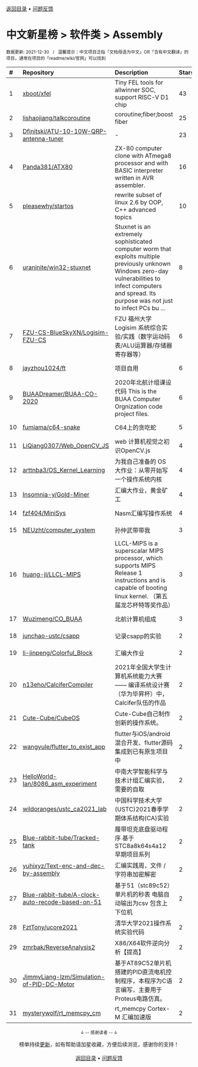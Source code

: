 <a href="https://github.com/kon9chunkit/GitHub-Chinese-Top-Charts#github中文排行榜">返回目录</a> • <a href="/content/docs/feedback.md">问题反馈</a>

# 中文新星榜 > 软件类 > Assembly
<sub>数据更新: 2021-12-30&nbsp;&nbsp;&nbsp;/&nbsp;&nbsp;&nbsp;温馨提示：中文项目泛指「文档母语为中文」OR「含有中文翻译」的项目，通常在项目的「readme/wiki/官网」可以找到</sub>

|#|Repository|Description|Stars|Updated|Created|
|:-|:-|:-|:-|:-|:-|
|1|[xboot/xfel](https://github.com/xboot/xfel)|Tiny FEL tools for allwinner SOC, support RISC-V D1 chip|43|2021-12-26|2021-05-25|
|2|[lishaojiang/talkcoroutine](https://github.com/lishaojiang/talkcoroutine)|coroutine;fiber;boost fiber|25|2021-08-03|2021-04-18|
|3|[Dfinitski/ATU-10-10W-QRP-antenna-tuner](https://github.com/Dfinitski/ATU-10-10W-QRP-antenna-tuner)|-|23|2021-12-09|2021-05-06|
|4|[Panda381/ATX80](https://github.com/Panda381/ATX80)|ZX-80 computer clone with ATmega8 processor and with BASIC interpreter written in AVR assembler.|16|2021-12-15|2021-12-15|
|5|[pleasewhy/startos](https://github.com/pleasewhy/startos)|rewrite subset of linux 2.6 by OOP, C++ advanced topics|10|2021-07-22|2021-05-26|
|6|[uraninite/win32-stuxnet](https://github.com/uraninite/win32-stuxnet)|Stuxnet is an extremely sophisticated computer worm that exploits multiple previously unknown Windows zero-day vulnerabilities to infect computers and spread. Its purpose was not just to infect PCs bu ...|8|2021-09-01|2021-03-16|
|7|[FZU-CS-BlueSkyXN/Logisim-FZU-CS](https://github.com/FZU-CS-BlueSkyXN/Logisim-FZU-CS)|FZU 福州大学 Logisim 系统综合实验/实践（数字运动码表/ALU运算器/存储器寄存器等）|6|2021-06-27|2021-05-09|
|8|[jayzhou1024/ft](https://github.com/jayzhou1024/ft)|项目自用|6|2021-09-30|2021-03-27|
|9|[BUAADreamer/BUAA-CO-2020](https://github.com/BUAADreamer/BUAA-CO-2020)|2020年北航计组课设代码 This is the BUAA Computer Orgnization code project files.|6|2021-11-27|2021-02-04|
|10|[fumiama/c64-snake](https://github.com/fumiama/c64-snake)|C64上的贪吃蛇|5|2021-10-18|2021-03-30|
|11|[LiQiang0307/Web_OpenCV_JS](https://github.com/LiQiang0307/Web_OpenCV_JS)|web 计算机视觉之初识OpenCV.js|4|2021-07-06|2021-07-06|
|12|[arttnba3/OS_Kernel_Learning](https://github.com/arttnba3/OS_Kernel_Learning)|为我自己准备的 OS 大作业：从零开始写一个操作系统内核|4|2021-06-08|2021-06-05|
|13|[Insomnia-y/Gold-Miner](https://github.com/Insomnia-y/Gold-Miner)|汇编大作业，黄金矿工|4|2021-06-17|2021-06-01|
|14|[fzf404/MiniSys](https://github.com/fzf404/MiniSys)|Nasm汇编写操作系统|4|2021-09-23|2021-01-06|
|15|[NEUzht/computer_system](https://github.com/NEUzht/computer_system)|孙仲武带带我|3|2021-12-20|2021-11-20|
|16|[huang-jl/LLCL-MIPS](https://github.com/huang-jl/LLCL-MIPS)|LLCL-MIPS is a superscalar MIPS processor, which supports MIPS Release 1 instructions and is capable of booting linux kernel. （第五届龙芯杯特等奖作品）|3|2021-09-25|2021-09-23|
|17|[Wuzimeng/CO_BUAA](https://github.com/Wuzimeng/CO_BUAA)|北航计算机组成|3|2021-09-22|2021-01-18|
|18|[junchao-ustc/csapp](https://github.com/junchao-ustc/csapp)|记录csapp的实验|2|2021-10-30|2021-10-16|
|19|[li-jinpeng/Colorful_Block](https://github.com/li-jinpeng/Colorful_Block)|汇编大作业|2|2021-11-10|2021-10-13|
|20|[n13eho/CalciferCompiler](https://github.com/n13eho/CalciferCompiler)|2021年全国大学生计算机系统能力大赛—— 编译系统设计赛（华为毕昇杯）中，Calcifer队伍的作品|2|2021-11-21|2021-09-09|
|21|[Cute-Cube/CubeOS](https://github.com/Cute-Cube/CubeOS)|Cute-Cube自己制作创新的操作系统。|2|2021-08-18|2021-07-27|
|22|[wangyule/flutter_to_exist_app](https://github.com/wangyule/flutter_to_exist_app)|flutter与iOS/android混合开发、flutter源码集成到已有原生项目中|2|2021-07-16|2021-07-11|
|23|[HelloWorld-Ian/8086_asm_experiment](https://github.com/HelloWorld-Ian/8086_asm_experiment)|中南大学智能科学与技术计组汇编实验，需要的自取|2|2021-07-10|2021-07-09|
|24|[wildoranges/ustc_ca2021_lab](https://github.com/wildoranges/ustc_ca2021_lab)|中国科学技术大学(USTC)2021春季学期体系结构(CA)实验|2|2021-07-05|2021-07-05|
|25|[Blue-rabbit-tube/Tracked-tank](https://github.com/Blue-rabbit-tube/Tracked-tank)|履带坦克底盘驱动程序  基于STC8a8k64s4a12  早期项目系列|2|2021-06-29|2021-06-29|
|26|[yuhixyz/Text-enc-and-dec-by-assembly](https://github.com/yuhixyz/Text-enc-and-dec-by-assembly)|汇编实践周，文件 / 字符串加密解密|2|2021-06-23|2021-06-15|
|27|[Blue-rabbit-tube/A-clock-auto-recode-based-on-51](https://github.com/Blue-rabbit-tube/A-clock-auto-recode-based-on-51)|基于51（stc89c52）单片机的秒表   电脑自动输出为csv   包含上下位机|2|2021-06-07|2021-06-07|
|28|[FztTony/ucore2021](https://github.com/FztTony/ucore2021)|清华大学2021操作系统实验代码|2|2021-06-05|2021-06-05|
|29|[zmrbak/ReverseAnalysis2](https://github.com/zmrbak/ReverseAnalysis2)|X86/X64软件逆向分析【提高】|2|2021-08-25|2021-05-16|
|30|[JimmyLiang-lzm/Simulation-of-PID-DC-Motor](https://github.com/JimmyLiang-lzm/Simulation-of-PID-DC-Motor)|基于AT89C52单片机搭建的PID直流电机控制程序，本程序为C语言编写，主要用于Proteus电路仿真。|2|2021-08-30|2021-01-31|
|31|[mysterywolf/rt_memcpy_cm](https://github.com/mysterywolf/rt_memcpy_cm)|rt_memcpy Cortex-M 汇编加速版|2|2021-12-08|2021-01-22|

<div align="center">
    <p><sub>↓ -- 感谢读者 -- ↓</sub></p>
    榜单持续<a href="/content/docs/milestone.md">更新</a>，如有帮助请加星收藏，方便后续浏览，感谢你的支持！
</div>

<br/>

<div align="center"><a href="https://github.com/kon9chunkit/GitHub-Chinese-Top-Charts#github中文排行榜">返回目录</a> • <a href="/content/docs/feedback.md">问题反馈</a></div>
